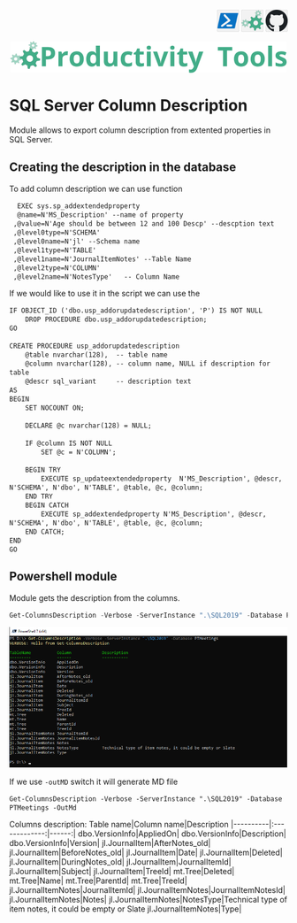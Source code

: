 <!--Category:SQL,Powershell--> 
 <p align="right">
  <a href="https://www.powershellgallery.com/packages/ProductivityTools.SQLServerColumnDescription/"><img src="Images/Header/Powershell_border_40px.png" /></a>
    <a href="http://productivitytools.tech/sql-server-column-description/"><img src="Images/Header/ProductivityTools_green_40px_2.png" /><a> 
    <a href="https://github.com/pwujczyk/ProductivityTools.SQLServerColumnDescription"><img src="Images/Header/Github_border_40px.png" /></a>
</p>
<p align="center">
    <a href="http://http://productivitytools.tech/">
        <img src="Images/Header/LogoTitle_green_500px.png" />
    </a>
</p>


# SQL Server Column Description

Module allows to export column description from extented properties in SQL Server.

<!--more-->


## Creating the description in the database
To add column description we can use function

```
  EXEC sys.sp_addextendedproperty
  @name=N'MS_Description' --name of property
 ,@value=N'Age should be between 12 and 100 Descp' --descption text
 ,@level0type=N'SCHEMA'
 ,@level0name=N'jl' --Schema name
 ,@level1type=N'TABLE'
 ,@level1name=N'JournalItemNotes' --Table Name
 ,@level2type=N'COLUMN'
 ,@level2name=N'NotesType'   -- Column Name
```

If we would like to use it in the script we can use the 


```
IF OBJECT_ID ('dbo.usp_addorupdatedescription', 'P') IS NOT NULL
    DROP PROCEDURE dbo.usp_addorupdatedescription;
GO

CREATE PROCEDURE usp_addorupdatedescription
    @table nvarchar(128),  -- table name
    @column nvarchar(128), -- column name, NULL if description for table
    @descr sql_variant     -- description text
AS
BEGIN
    SET NOCOUNT ON;

    DECLARE @c nvarchar(128) = NULL;

    IF @column IS NOT NULL
        SET @c = N'COLUMN';

    BEGIN TRY
        EXECUTE sp_updateextendedproperty  N'MS_Description', @descr, N'SCHEMA', N'dbo', N'TABLE', @table, @c, @column;
    END TRY
    BEGIN CATCH
        EXECUTE sp_addextendedproperty N'MS_Description', @descr, N'SCHEMA', N'dbo', N'TABLE', @table, @c, @column;
    END CATCH;
END
GO
```

## Powershell module

Module gets the description from the columns.
```powershell
Get-ColumnsDescription -Verbose -ServerInstance ".\SQL2019" -Database PTMeetings
```
![description](./images/Description.png)

If we use ```-outMD``` switch it will generate MD file

```
Get-ColumnsDescription -Verbose -ServerInstance ".\SQL2019" -Database PTMeetings -OutMd
```

Columns description:
Table name|Column name|Description
|----------|:-------------:|------:|
dbo.VersionInfo|AppliedOn|
dbo.VersionInfo|Description|
dbo.VersionInfo|Version|
jl.JournalItem|AfterNotes_old|
jl.JournalItem|BeforeNotes_old|
jl.JournalItem|Date|
jl.JournalItem|Deleted|
jl.JournalItem|DuringNotes_old|
jl.JournalItem|JournalItemId|
jl.JournalItem|Subject|
jl.JournalItem|TreeId|
mt.Tree|Deleted|
mt.Tree|Name|
mt.Tree|ParentId|
mt.Tree|TreeId|
jl.JournalItemNotes|JournalItemId|
jl.JournalItemNotes|JournalItemNotesId|
jl.JournalItemNotes|Notes|
jl.JournalItemNotes|NotesType|Technical type of item notes, it could be empty or Slate
jl.JournalItemNotes|Type|


